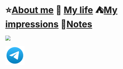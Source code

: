 
# :star:[About me](./About-me.md) :metal: [My life](./My-life.md) :tent:[My impressions](./My-impressions.md) :closed_book:[Notes](./Notes.md)

[![](https://readme-typing-svg.herokuapp.com?font=Fira+Code&duration=15000&pause=1000&color=00F743&random=false&width=435&lines=THE+LIFE+OF+CODER)](https://music.yandex.ru/users/akido-rus/playlists/1001)

[![](/images/telegram-svgrepo-com.svg)](https://t.me/arefevoleg) 


<!-- # [My notes](./Mynotes.md) -->

<!-- [![](/images/css-3-svgrepo-com.svg)](https://ru.wikipedia.org/wiki/CSS) -->

<!-- [![](https://readme-typing-svg.herokuapp.com?font=Fira+Code&pause=1000&color=1CF70E&random=false&width=600&lines=Hi!+My+name+is+Oleg%2C+I+am+a+Front-end+developer)](https://github.com/ArefevOleg) -->

